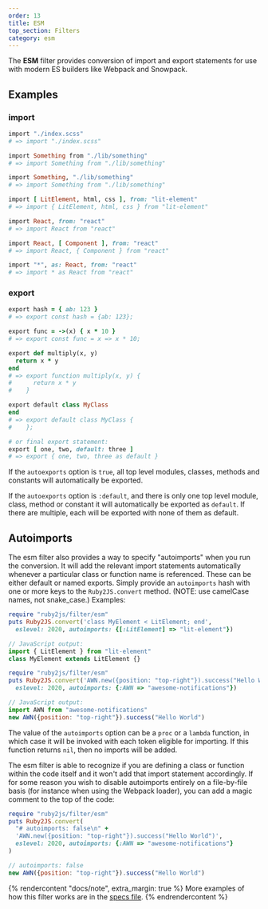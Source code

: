 ```yaml
---
order: 13
title: ESM
top_section: Filters
category: esm
---
```


The **ESM** filter provides conversion of import and export statements for use
with modern ES builders like Webpack and Snowpack.

## Examples

### import

```ruby
import "./index.scss"
# => import "./index.scss"

import Something from "./lib/something"
# => import Something from "./lib/something"

import Something, "./lib/something"
# => import Something from "./lib/something"

import [ LitElement, html, css ], from: "lit-element"
# => import { LitElement, html, css } from "lit-element"

import React, from: "react"
# => import React from "react"

import React, [ Component ], from: "react"
# => import React, { Component } from "react"

import "*", as: React, from: "react"
# => import * as React from "react"
```

### export

```ruby
export hash = { ab: 123 }
# => export const hash = {ab: 123};

export func = ->(x) { x * 10 }
# => export const func = x => x * 10;

export def multiply(x, y)
  return x * y
end
# => export function multiply(x, y) {
#      return x * y
#    }

export default class MyClass
end
# => export default class MyClass {
#    };

# or final export statement:
export [ one, two, default: three ]
# => export { one, two, three as default }
```

If the `autoexports` option is `true`, all top level modules, classes, 
methods and constants will automatically be exported.

If the `autoexports` option is `:default`, and there is only one top level
module, class, method or constant it will automatically be exported as
`default`.  If there are multiple, each will be exported with none of them as
default.

## Autoimports

The esm filter also provides a way to specify "autoimports" when you run the
conversion. It will add the relevant import statements automatically whenever
a particular class or function name is referenced. These can be either default
or named exports. Simply provide an `autoimports` hash with one or more keys
to the `Ruby2JS.convert` method. (NOTE: use camelCase names, not snake_case.) Examples:

```ruby
require "ruby2js/filter/esm"
puts Ruby2JS.convert('class MyElement < LitElement; end',
  eslevel: 2020, autoimports: {[:LitElement] => "lit-element"})
```

```js
// JavaScript output:
import { LitElement } from "lit-element"
class MyElement extends LitElement {}
```

```ruby
require "ruby2js/filter/esm"
puts Ruby2JS.convert('AWN.new({position: "top-right"}).success("Hello World")',
  eslevel: 2020, autoimports: {:AWN => "awesome-notifications"})
```

```js
// JavaScript output:
import AWN from "awesome-notifications"
new AWN({position: "top-right"}).success("Hello World")
```

The value of the `autoimports` option can be a `proc` or a `lambda` function,
in which case it will be invoked with each token eligible for importing.  If
this function returns `nil`, then no imports will be added.

The esm filter is able to recognize if you are defining a class or function
within the code itself and it won't add that import statement accordingly.
If for some reason you wish to disable autoimports entirely on a file-by-file
basis (for instance when using the Webpack loader), you can add a magic comment
to the top of the code:

```ruby
require "ruby2js/filter/esm"
puts Ruby2JS.convert(
  "# autoimports: false\n" +
  'AWN.new({position: "top-right"}).success("Hello World")',
  eslevel: 2020, autoimports: {:AWN => "awesome-notifications"}
)
```

```js
// autoimports: false
new AWN({position: "top-right"}).success("Hello World")
```

{% rendercontent "docs/note", extra_margin: true %}
More examples of how this filter works are in the [specs file](https://github.com/ruby2js/ruby2js/blob/master/spec/esm_spec.rb).
{% endrendercontent %}
